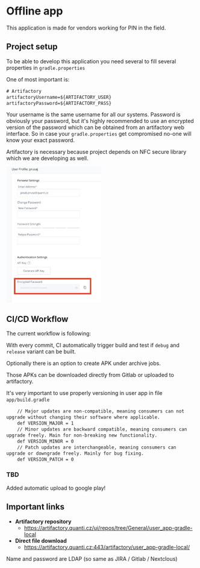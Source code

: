# Offline app

This application is made for vendors working for PIN in the field. 

## Project setup 

To be able to develop this application you need several to fill several properties in `gradle.properties` 

One of most important is: 

```
# Artifactory
artifactoryUsername=${ARTIFACTORY_USER}
artifactoryPassword=${ARTIFACTORY_PASS}
```

Your username is the same username for all our systems. Password is obviously your password, but it's highly recommended to use an encrypted version of the password which can be obtained from an artifactory web interface. So in case your `gradle.properties`  get compromised no-one will know your exact password. 

Artifactory is necessary because project depends on NFC secure library which we are developing as well. 

<img src="img/artifactory_password.png" width="50%" height="50%">

## CI/CD Workflow
The current workflow is following: 

With every commit, CI automatically trigger build and test if `debug` and `release` variant can be built. 

Optionally there is an option to create APK under archive jobs. 

Those APKs can be downloaded directly from Gitlab or uploaded to artifactory. 

It's very important to use properly versioning in user app in file `app/build.gradle`

```
	// Major updates are non-compatible, meaning consumers can not upgrade without changing their software where applicable.
	def VERSION_MAJOR = 1
	// Minor updates are backward compatible, meaning consumers can upgrade freely. Main for non-breaking new functionality.
	def VERSION_MINOR = 0
	// Patch updates are interchangeable, meaning consumers can upgrade or downgrade freely. Mainly for bug fixing.
	def VERSION_PATCH = 0
```
 ### TBD

 Added automatic upload to google play! 

## Important links
 - **Artifactory repository**
 	- https://artifactory.quanti.cz/ui/repos/tree/General/user_app-gradle-local
- **Direct file download**
	- https://artifactory.quanti.cz:443/artifactory/user_app-gradle-local/

Name and password are LDAP (so same as JIRA / Gitlab / Nextclous)
